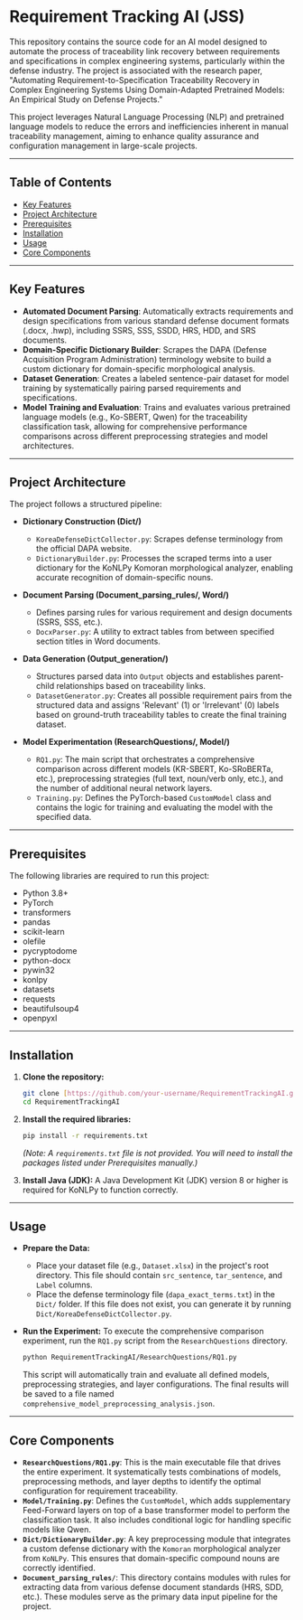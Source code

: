 # Requirement Tracking AI (JSS)

This repository contains the source code for an AI model designed to automate the process of traceability link recovery between requirements and specifications in complex engineering systems, particularly within the defense industry. The project is associated with the research paper, "Automating Requirement-to-Specification Traceability Recovery in Complex Engineering Systems Using Domain-Adapted Pretrained Models: An Empirical Study on Defense Projects."

This project leverages Natural Language Processing (NLP) and pretrained language models to reduce the errors and inefficiencies inherent in manual traceability management, aiming to enhance quality assurance and configuration management in large-scale projects.

---

## Table of Contents
- [Key Features](#key-features)
- [Project Architecture](#project-architecture)
- [Prerequisites](#prerequisites)
- [Installation](#installation)
- [Usage](#usage)
- [Core Components](#core-components)

---

## Key Features

- **Automated Document Parsing**: Automatically extracts requirements and design specifications from various standard defense document formats (.docx, .hwp), including SSRS, SSS, SSDD, HRS, HDD, and SRS documents.
- **Domain-Specific Dictionary Builder**: Scrapes the DAPA (Defense Acquisition Program Administration) terminology website to build a custom dictionary for domain-specific morphological analysis.
- **Dataset Generation**: Creates a labeled sentence-pair dataset for model training by systematically pairing parsed requirements and specifications.
- **Model Training and Evaluation**: Trains and evaluates various pretrained language models (e.g., Ko-SBERT, Qwen) for the traceability classification task, allowing for comprehensive performance comparisons across different preprocessing strategies and model architectures.

---

## Project Architecture

The project follows a structured pipeline:

- **Dictionary Construction (Dict/)**
    - `KoreaDefenseDictCollector.py`: Scrapes defense terminology from the official DAPA website.
    - `DictionaryBuilder.py`: Processes the scraped terms into a user dictionary for the KoNLPy Komoran morphological analyzer, enabling accurate recognition of domain-specific nouns.

- **Document Parsing (Document_parsing_rules/, Word/)**
    - Defines parsing rules for various requirement and design documents (SSRS, SSS, etc.).
    - `DocxParser.py`: A utility to extract tables from between specified section titles in Word documents.

- **Data Generation (Output_generation/)**
    - Structures parsed data into `Output` objects and establishes parent-child relationships based on traceability links.
    - `DatasetGenerator.py`: Creates all possible requirement pairs from the structured data and assigns 'Relevant' (1) or 'Irrelevant' (0) labels based on ground-truth traceability tables to create the final training dataset.

- **Model Experimentation (ResearchQuestions/, Model/)**
    - `RQ1.py`: The main script that orchestrates a comprehensive comparison across different models (KR-SBERT, Ko-SRoBERTa, etc.), preprocessing strategies (full text, noun/verb only, etc.), and the number of additional neural network layers.
    - `Training.py`: Defines the PyTorch-based `CustomModel` class and contains the logic for training and evaluating the model with the specified data.

---

## Prerequisites

The following libraries are required to run this project:

- Python 3.8+
- PyTorch
- transformers
- pandas
- scikit-learn
- olefile
- pycryptodome
- python-docx
- pywin32
- konlpy
- datasets
- requests
- beautifulsoup4
- openpyxl

---

## Installation

1.  **Clone the repository:**
    ```bash
    git clone [https://github.com/your-username/RequirementTrackingAI.git](https://github.com/your-username/RequirementTrackingAI.git)
    cd RequirementTrackingAI
    ```

2.  **Install the required libraries:**
    ```bash
    pip install -r requirements.txt
    ```
    *(Note: A `requirements.txt` file is not provided. You will need to install the packages listed under Prerequisites manually.)*

3.  **Install Java (JDK):**
    A Java Development Kit (JDK) version 8 or higher is required for KoNLPy to function correctly.

---

## Usage

- **Prepare the Data:**
    - Place your dataset file (e.g., `Dataset.xlsx`) in the project's root directory. This file should contain `src_sentence`, `tar_sentence`, and `Label` columns.
    - Place the defense terminology file (`dapa_exact_terms.txt`) in the `Dict/` folder. If this file does not exist, you can generate it by running `Dict/KoreaDefenseDictCollector.py`.

- **Run the Experiment:**
    To execute the comprehensive comparison experiment, run the `RQ1.py` script from the `ResearchQuestions` directory.
    ```bash
    python RequirementTrackingAI/ResearchQuestions/RQ1.py
    ```
    This script will automatically train and evaluate all defined models, preprocessing strategies, and layer configurations. The final results will be saved to a file named `comprehensive_model_preprocessing_analysis.json`.

---

## Core Components

- **`ResearchQuestions/RQ1.py`**: This is the main executable file that drives the entire experiment. It systematically tests combinations of models, preprocessing methods, and layer depths to identify the optimal configuration for requirement traceability.
- **`Model/Training.py`**: Defines the `CustomModel`, which adds supplementary Feed-Forward layers on top of a base transformer model to perform the classification task. It also includes conditional logic for handling specific models like Qwen.
- **`Dict/DictionaryBuilder.py`**: A key preprocessing module that integrates a custom defense dictionary with the `Komoran` morphological analyzer from `KoNLPy`. This ensures that domain-specific compound nouns are correctly identified.
- **`Document_parsing_rules/`**: This directory contains modules with rules for extracting data from various defense document standards (HRS, SDD, etc.). These modules serve as the primary data input pipeline for the project.
